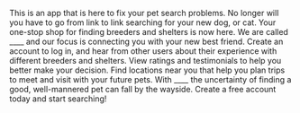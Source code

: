 
This is an app that is here to fix your pet search problems. No longer will you have to go from link to link searching for your new dog, or cat. Your one-stop shop for finding breeders and shelters is now here. We are called ____ and our focus is connecting you with your new best friend. Create an account to log in, and hear from other users about their experience with different breeders and shelters. View ratings and testimonials to help you better make your decision. Find locations near you that help you plan trips to meet and visit with your future pets. With ____ the uncertainty of finding a good, well-mannered pet can fall by the wayside. Create a free account today and start searching!